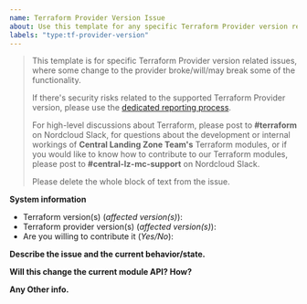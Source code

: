 ```yaml
---
name: Terraform Provider Version Issue
about: Use this template for any specific Terraform Provider version realated issues
labels: "type:tf-provider-version"
---
```


<blockquote alt="delete-me">

This template is for specific Terraform Provider version related issues, where some change to the provider broke/will/may break some of the functionality.

If there's security risks related to the supported Terraform Provider version, please use the [dedicated reporting process](https://github.com/nordcloud/[REPOSITORY_NAME]/.github/security/VULNERABILITY_REPORTING.md).

For high-level discussions about Terraform, please post to **#terraform** on Nordcloud Slack, for questions about the development or internal workings of **Central Landing Zone Team's** Terraform modules, or if you would like to know how to contribute to our Terraform modules, please post to **#central-lz-mc-support** on Nordcloud Slack.

Please delete the whole block of text from the issue.
</blockquote>

**System information**

- Terraform version(s) (_affected version(s)_):
- Terraform provider version(s) (_affected version(s)_):
- Are you willing to contribute it (_Yes/No_):

**Describe the issue and the current behavior/state.**

**Will this change the current module API? How?**

**Any Other info.**